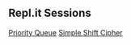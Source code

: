 ## Repl.it Sessions

[Priority Queue](https://gist.github.com/rugbyprof/8b4f646f4d3aa9c7274af40515adeeb6)
[Simple Shift Cipher](https://gist.github.com/rugbyprof/145cda7245c2c40b894c5c475657741f)
